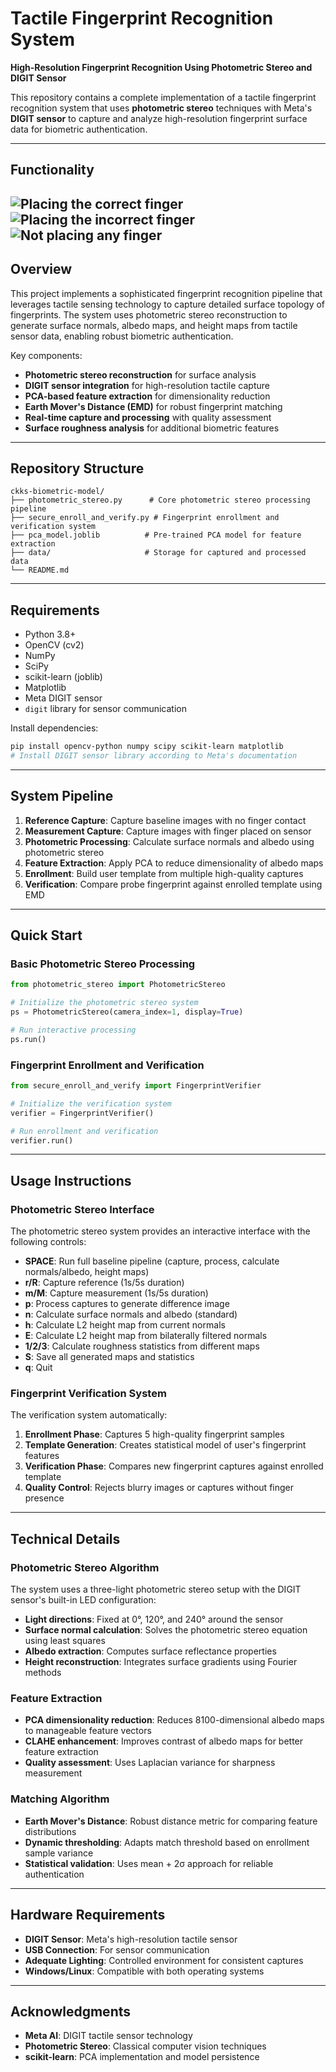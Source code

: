 # Tactile Fingerprint Recognition System

**High-Resolution Fingerprint Recognition Using Photometric Stereo and DIGIT Sensor**

This repository contains a complete implementation of a tactile fingerprint recognition system that uses **photometric stereo** techniques with Meta's **DIGIT sensor** to capture and analyze high-resolution fingerprint surface data for biometric authentication.

---

## Functionality
![Placing the correct finger](assets/correct_finger.gif)
![Placing the incorrect finger](assets/incorrect_finger.gif)
![Not placing any finger](assets/no_finger.gif)
---

## Overview

This project implements a sophisticated fingerprint recognition pipeline that leverages tactile sensing technology to capture detailed surface topology of fingerprints. The system uses photometric stereo reconstruction to generate surface normals, albedo maps, and height maps from tactile sensor data, enabling robust biometric authentication.

Key components:
- **Photometric stereo reconstruction** for surface analysis
- **DIGIT sensor integration** for high-resolution tactile capture
- **PCA-based feature extraction** for dimensionality reduction
- **Earth Mover's Distance (EMD)** for robust fingerprint matching
- **Real-time capture and processing** with quality assessment
- **Surface roughness analysis** for additional biometric features

---

## Repository Structure

```
ckks-biometric-model/
├── photometric_stereo.py      # Core photometric stereo processing pipeline
├── secure_enroll_and_verify.py # Fingerprint enrollment and verification system
├── pca_model.joblib          # Pre-trained PCA model for feature extraction
├── data/                     # Storage for captured and processed data
└── README.md
```

---

## Requirements

- Python 3.8+
- OpenCV (cv2)
- NumPy
- SciPy
- scikit-learn (joblib)
- Matplotlib
- Meta DIGIT sensor
- `digit` library for sensor communication

Install dependencies:

```bash
pip install opencv-python numpy scipy scikit-learn matplotlib
# Install DIGIT sensor library according to Meta's documentation
```

---

## System Pipeline

1. **Reference Capture**: Capture baseline images with no finger contact
2. **Measurement Capture**: Capture images with finger placed on sensor
3. **Photometric Processing**: Calculate surface normals and albedo using photometric stereo
4. **Feature Extraction**: Apply PCA to reduce dimensionality of albedo maps
5. **Enrollment**: Build user template from multiple high-quality captures
6. **Verification**: Compare probe fingerprint against enrolled template using EMD

---

## Quick Start

### Basic Photometric Stereo Processing

```python
from photometric_stereo import PhotometricStereo

# Initialize the photometric stereo system
ps = PhotometricStereo(camera_index=1, display=True)

# Run interactive processing
ps.run()
```

### Fingerprint Enrollment and Verification

```python
from secure_enroll_and_verify import FingerprintVerifier

# Initialize the verification system
verifier = FingerprintVerifier()

# Run enrollment and verification
verifier.run()
```

---

## Usage Instructions

### Photometric Stereo Interface

The photometric stereo system provides an interactive interface with the following controls:

- **SPACE**: Run full baseline pipeline (capture, process, calculate normals/albedo, height maps)
- **r/R**: Capture reference (1s/5s duration)
- **m/M**: Capture measurement (1s/5s duration)
- **p**: Process captures to generate difference image
- **n**: Calculate surface normals and albedo (standard)
- **h**: Calculate L2 height map from current normals
- **E**: Calculate L2 height map from bilaterally filtered normals
- **1/2/3**: Calculate roughness statistics from different maps
- **S**: Save all generated maps and statistics
- **q**: Quit

### Fingerprint Verification System

The verification system automatically:

1. **Enrollment Phase**: Captures 5 high-quality fingerprint samples
2. **Template Generation**: Creates statistical model of user's fingerprint features
3. **Verification Phase**: Compares new fingerprint captures against enrolled template
4. **Quality Control**: Rejects blurry images or captures without finger presence

---

## Technical Details

### Photometric Stereo Algorithm

The system uses a three-light photometric stereo setup with the DIGIT sensor's built-in LED configuration:

- **Light directions**: Fixed at 0°, 120°, and 240° around the sensor
- **Surface normal calculation**: Solves the photometric stereo equation using least squares
- **Albedo extraction**: Computes surface reflectance properties
- **Height reconstruction**: Integrates surface gradients using Fourier methods

### Feature Extraction

- **PCA dimensionality reduction**: Reduces 8100-dimensional albedo maps to manageable feature vectors
- **CLAHE enhancement**: Improves contrast of albedo maps for better feature extraction
- **Quality assessment**: Uses Laplacian variance for sharpness measurement

### Matching Algorithm

- **Earth Mover's Distance**: Robust distance metric for comparing feature distributions
- **Dynamic thresholding**: Adapts match threshold based on enrollment sample variance
- **Statistical validation**: Uses mean + 2σ approach for reliable authentication

---

## Hardware Requirements

- **DIGIT Sensor**: Meta's high-resolution tactile sensor
- **USB Connection**: For sensor communication
- **Adequate Lighting**: Controlled environment for consistent captures
- **Windows/Linux**: Compatible with both operating systems

---

## Acknowledgments

- **Meta AI**: DIGIT tactile sensor technology
- **Photometric Stereo**: Classical computer vision techniques
- **scikit-learn**: PCA implementation and model persistence
